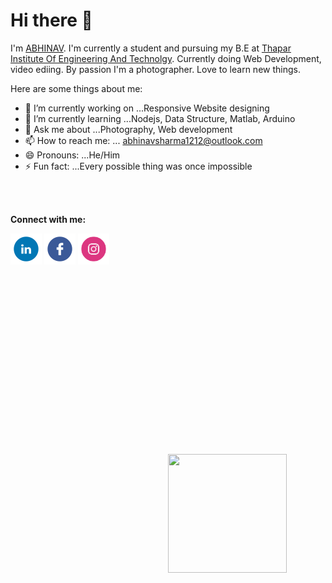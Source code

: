 <a href="#!">
  <img align="right" height="190" width="190" src="https://user-images.githubusercontent.com/60571058/92575709-4dae8f80-f2a6-11ea-814c-61705d1eecb0.gif" style="position:absolute;
                                                            left:50%;
                                                            top:20%;"/>
</a>

# Hi there 👋
I'm [ABHINAV](https://www.linkedin.com/in/abhinav6951631b6/). I'm currently a student and pursuing my B.E at [Thapar Institute Of Engineering And Technolgy](http://www.thapar.edu/). Currently doing Web Development, video ediing. By passion I'm a photographer. Love to learn new things.  


Here are some things about me:

- 🔭 I’m currently working on ...Responsive Website designing
- 🌱 I’m currently learning ...Nodejs, Data Structure, Matlab, Arduino
- 💬 Ask me about ...Photography, Web development
- 📫 How to reach me: ... abhinavsharma1212@outlook.com
- 😄 Pronouns: ...He/Him
- ⚡ Fun fact: ...Every possible thing was once impossible
<br/>
<br/>


**Connect  with me:**

<a href="https://www.linkedin.com/in/abhinav6951631b6/"><img src="https://github.com/aritraroy/social-icons/blob/master/linkedin-icon.png?raw=true" width="50"></a>
<a href="https://www.facebook.com/abhinav.as.99/"><img src="https://github.com/aritraroy/social-icons/blob/master/facebook-icon.png?raw=true" width="50"></a>
<a href="https://www.instagram.com/abhi_navv__"><img src="https://github.com/aritraroy/social-icons/blob/master/instagram-icon.png?raw=true" width="50"></a>
